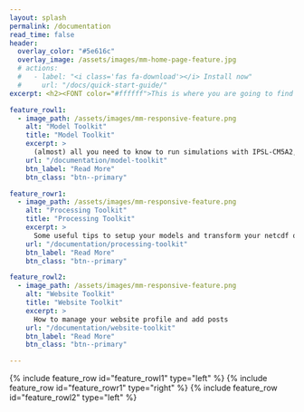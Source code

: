 ```yaml
---
layout: splash
permalink: /documentation
read_time: false
header:
  overlay_color: "#5e616c"
  overlay_image: /assets/images/mm-home-page-feature.jpg
  # actions:
  #   - label: "<i class='fas fa-download'></i> Install now"
  #     url: "/docs/quick-start-guide/"
excerpt: <h2><FONT color="#ffffff">This is where you are going to find all of our know-how</FONT></h2>

feature_rowl1:
  - image_path: /assets/images/mm-responsive-feature.png
    alt: "Model Toolkit"
    title: "Model Toolkit"
    excerpt: >
      (almost) all you need to know to run simulations with IPSL-CM5A2, LMDz, PISCES and ORCHIDEE models, especially for paleo-conditions and boundary conditions design
    url: "/documentation/model-toolkit"
    btn_label: "Read More"
    btn_class: "btn--primary"

feature_rowr1:
  - image_path: /assets/images/mm-responsive-feature.png
    alt: "Processing Toolkit"
    title: "Processing Toolkit"
    excerpt: >
      Some useful tips to setup your models and transform your netcdf outputs, visualize, display and share your results
    url: "/documentation/processing-toolkit"
    btn_label: "Read More"
    btn_class: "btn--primary"

feature_rowl2:
  - image_path: /assets/images/mm-responsive-feature.png
    alt: "Website Toolkit"
    title: "Website Toolkit"
    excerpt: >
      How to manage your website profile and add posts
    url: "/documentation/website-toolkit"
    btn_label: "Read More"
    btn_class: "btn--primary"

---
```


{% include feature_row id="feature_rowl1" type="left" %}
{% include feature_row id="feature_rowr1" type="right" %}
{% include feature_row id="feature_rowl2" type="left" %}
